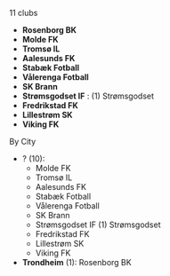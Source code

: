 11 clubs

- **Rosenborg BK**
- **Molde FK**
- **Tromsø IL**
- **Aalesunds FK**
- **Stabæk Fotball**
- **Vålerenga Fotball**
- **SK Brann**
- **Strømsgodset IF** : (1) Strømsgodset
- **Fredrikstad FK**
- **Lillestrøm SK**
- **Viking FK**




By City

- ? (10): 
  - Molde FK 
  - Tromsø IL 
  - Aalesunds FK 
  - Stabæk Fotball 
  - Vålerenga Fotball 
  - SK Brann 
  - Strømsgodset IF  (1) Strømsgodset
  - Fredrikstad FK 
  - Lillestrøm SK 
  - Viking FK 
- **Trondheim** (1): Rosenborg BK 


